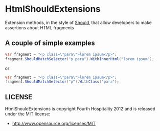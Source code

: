 # HtmlShouldExtensions

Extension methods, in the style of [Should](https://github.com/erichexter/Should/), that allow developers
to make assertions about HTML fragments

## A couple of simple examples

``` C#
var fragment = "<p class=\"para\">lorem ipsum</p>";
fragment.ShouldMatchSelector("p.para").WithInnerHtml("lorem ipsum");
```

or

``` C#
var fragment = "<p class=\"para\">lorem ipsum</p>";
fragment.ShouldMatchSelector("p").WithClass("para");
```


## LICENSE

HtmlShouldExtensions is copyright Fourth Hospitality 2012 and is released under the MIT license:

* http://www.opensource.org/licenses/MIT
